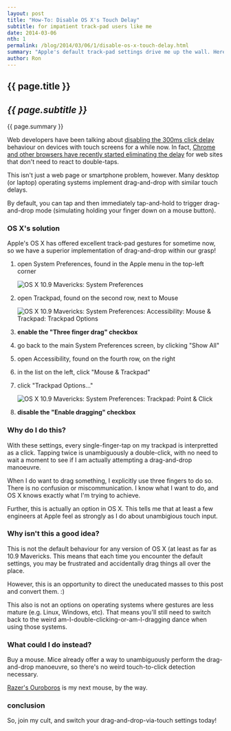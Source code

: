 ```yaml
---
layout: post
title: "How-To: Disable OS X's Touch Delay"
subtitle: for impatient track-pad users like me
date: 2014-03-06
nth: 1
permalink: /blog/2014/03/06/1/disable-os-x-touch-delay.html
summary: "Apple's default track-pad settings drive me up the wall. Here's how to fix them. Bandwidth-warning: this post has 1.4MB of screenshots."
author: Ron
---
```


## {{ page.title }}

## _{{ page.subtitle }}_

{{ page.summary }}

Web developers have been talking about [disabling the 300ms click delay](http://ftlabs.github.io/fastclick/)
behaviour on devices with touch screens for a while now. In fact, [Chrome and
other browsers have recently started eliminating the delay](http://updates.html5rocks.com/2013/12/300ms-tap-delay-gone-away)
for web sites that don't need to react to double-taps.

This isn't just a web page or smartphone problem, however. Many desktop
(or laptop) operating systems implement drag-and-drop with similar touch
delays.

By default, you can tap and then immediately tap-and-hold to trigger
drag-and-drop mode (simulating holding your finger down on a mouse button).

### OS X's solution

Apple's OS X has offered excellent track-pad gestures for sometime now, so we
have a superior implementation of drag-and-drop within our grasp!

1. open System Preferences, found in the Apple menu in the top-left corner

    ![OS X 10.9 Mavericks: System Preferences](//lh5.googleusercontent.com/-CPBNSKWxvo8/UxeHYKdUOlI/AAAAAAAAJNk/4doaeDWJ7k4/w781-h596-no/system-preferences.png)

2. open Trackpad, found on the second row, next to Mouse

    ![OS X 10.9 Mavericks: System Preferences: Accessibility: Mouse & Trackpad: Trackpad Options](//lh4.googleusercontent.com/-N0OJeLXxh9Y/UxeHWJPkDGI/AAAAAAAAJNc/x59PCeUrHTY/w874-h596-no/accessibility-trackpad.png)

3. **enable the "Three finger drag" checkbox**

4. go back to the main System Preferences screen, by clicking "Show All"

5. open Accessibility, found on the fourth row, on the right

6. in the list on the left, click "Mouse & Trackpad"

7. click "Trackpad Options..."

    ![OS X 10.9 Mavericks: System Preferences: Trackpad: Point & Click](https://lh3.googleusercontent.com/-28QKLuxXk_Y/UxeHZa-bBvI/AAAAAAAAJNs/5ShIqNgG1jU/w875-h596-no/trackpad-touch.png)

8. **disable the "Enable dragging" checkbox**

### Why do I do this?

With these settings, every single-finger-tap on my trackpad is interpretted as
a click. Tapping twice is unambiguously a double-click, with no need to wait
a moment to see if I am actually attempting a drag-and-drop manoeuvre.

When I do want to drag something, I explicitly use three fingers to do so.
There is no confusion or miscommunication. I know what I want to do, and OS X
knows exactly what I'm trying to achieve.

Further, this is actually an option in OS X. This tells me that at least a few
engineers at Apple feel as strongly as I do about unambigious touch input.

### Why isn't this a good idea?

This is not the default behaviour for any version of OS X (at least as far as
10.9 Mavericks. This means that each time you encounter the default settings,
you may be frustrated and accidentally drag things all over the place.

However, this is an opportunity to direct the uneducated masses to this post
and convert them. :)

This also is not an options on operating systems where gestures are less mature
(e.g. Linux, Windows, etc). That means you'll still need to switch back to the
weird am-I-double-clicking-or-am-I-dragging dance when using those systems.

### What could I do instead?

Buy a mouse. Mice already offer a way to unambiguously perform the
drag-and-drop manoeuvre, so there's no weird touch-to-click detection
necessary.

[Razer's Ouroboros](http://www.razerzone.com/gaming-mice/razer-ouroboros) is my
next mouse, by the way.

### conclusion

So, join my cult, and switch your drag-and-drop-via-touch settings today!
